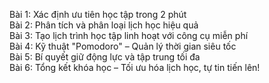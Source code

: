 Bài 1: Xác định ưu tiên học tập trong 2 phút  
Bài 2: Phân tích và phân loại lịch học hiệu quả  
Bài 3: Tạo lịch trình học tập linh hoạt với công cụ miễn phí  
Bài 4: Kỹ thuật "Pomodoro" – Quản lý thời gian siêu tốc  
Bài 5: Bí quyết giữ động lực và tập trung tối đa  
Bài 6: Tổng kết khóa học – Tối ưu hóa lịch học, tự tin tiến lên!